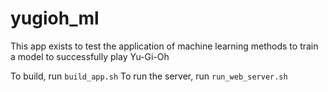 # yugioh_ml

This app exists to test the application of machine learning methods to train a model to successfully play Yu-Gi-Oh

To build, run `build_app.sh`
To run the server, run `run_web_server.sh`
